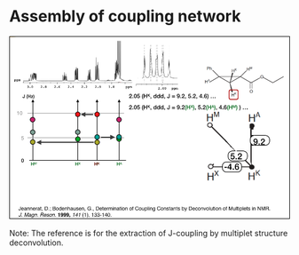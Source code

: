 # Assembly of coupling network



<img style="border:1px solid black;" src="images/assemblingCouplingNetwork.png" width="800" alt="Assembly of coupling network" />

Note: The reference is for the extraction of J-coupling by multiplet structure deconvolution.